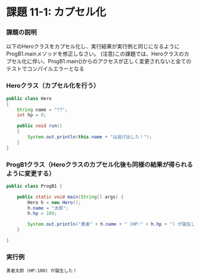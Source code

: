 # 課題 11-1: カプセル化

### 課題の説明
以下のHeroクラスをカプセル化し、実行結果が実行例と同じになるようにProgB1.mainメソッドを修正しなさい。
(注意)この課題では、Heroクラスのカプセル化に伴い、ProgB1.main()からのアクセスが正しく変更されないと全てのテストでコンパイルエラーとなる

### Heroクラス（カプセル化を行う）
```java
public class Hero
{
    String name = "??";
    int hp = 0;

    public void run()
    {
        System.out.println(this.name + "は逃げ出した！");
    }
}
```

### ProgB1クラス（Heroクラスのカプセル化後も同様の結果が得られるように変更する）
```java
public class ProgB1 {

    public static void main(String[] args) {
        Hero h = new Hero();
        h.name = "太郎";
        h.hp = 100;

        System.out.println("勇者" + h.name + " (HP:" + h.hp + ") が誕生した！");
    }

}
```

### 実行例
```
勇者太郎 (HP:100) が誕生した！
```

